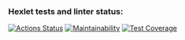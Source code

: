### Hexlet tests and linter status:

[![Actions Status](https://github.com/ofey51/frontend-project-46/workflows/hexlet-check/badge.svg)](https://github.com/ofey51/frontend-project-46/actions) [![Maintainability](https://api.codeclimate.com/v1/badges/48cbb4d7d0147eeb5f14/maintainability)](https://codeclimate.com/github/ofey51/frontend-project-46/maintainability) [![Test Coverage](https://api.codeclimate.com/v1/badges/48cbb4d7d0147eeb5f14/test_coverage)](https://codeclimate.com/github/ofey51/frontend-project-46/test_coverage)
